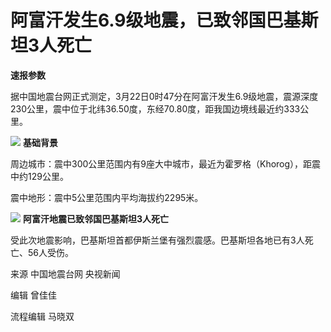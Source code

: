# 阿富汗发生6.9级地震，已致邻国巴基斯坦3人死亡

**速报参数**

据中国地震台网正式测定，3月22日0时47分在阿富汗发生6.9级地震，震源深度230公里，震中位于北纬36.50度，东经70.80度，距我国边境线最近约333公里。

![](https://inews.gtimg.com/news_bt/OFNu4AicIJMCJOL7H0xj2P_-aNLMZ4AdngsqpMvH7HbGoAA/1000)
**基础背景**

周边城市：震中300公里范围内有9座大中城市，最近为霍罗格（Khorog），距震中约129公里。

震中地形：震中5公里范围内平均海拔约2295米。

![](https://inews.gtimg.com/news_bt/O_hEIk3O0PkF5K65MmAWR6ccKqMWUIi4wGxbPCb3YzEp4AA/1000)
**阿富汗地震已致邻国巴基斯坦3人死亡**

受此次地震影响，巴基斯坦首都伊斯兰堡有强烈震感。巴基斯坦各地已有3人死亡、56人受伤。

来源 中国地震台网 央视新闻

编辑 曾佳佳

流程编辑 马晓双

